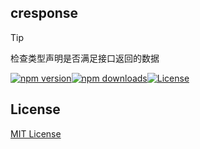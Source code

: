 ## cresponse

> [!TIP]
> 检查类型声明是否满足接口返回的数据

[![npm version][npm-version-src]][npm-package-href][![npm downloads][npm-monthly-downloads-src]][npm-monthly-downloads-href][![License][license-src]][npm-package-href]

## License

[MIT License](./LICENSE)

<!-- Badges -->

[npm-package-href]: https://npmjs.com/package/cresponse
[npm-monthly-downloads-src]: https://img.shields.io/npm/dm/cresponse.svg?style=flat-square
[npm-monthly-downloads-href]: http://npm-stat.com/charts.html?package=cresponse&from=2024-03-16
[npm-version-src]: https://img.shields.io/npm/v/cresponse/latest.svg?style=flat-square
[license-src]: https://img.shields.io/npm/l/cresponse.svg?style=flat-square
